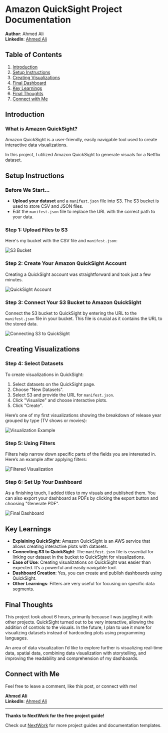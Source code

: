 # Amazon QuickSight Project Documentation

**Author**: Ahmed Ali  
**LinkedIn**: [Ahmed Ali](https://www.linkedin.com/in/ahmed-ali-99055728b/)

## Table of Contents

1. [Introduction](#introduction)
2. [Setup Instructions](#setup-instructions)
3. [Creating Visualizations](#creating-visualizations)
4. [Final Dashboard](#final-dashboard)
5. [Key Learnings](#key-learnings)
6. [Final Thoughts](#final-thoughts)
7. [Connect with Me](#connect-with-me)

## Introduction

### What is Amazon QuickSight?

Amazon QuickSight is a user-friendly, easily navigable tool used to create interactive data visualizations. 

In this project, I utilized Amazon QuickSight to generate visuals for a Netflix dataset.

## Setup Instructions

### Before We Start...

- **Upload your dataset** and a `manifest.json` file into S3. The S3 bucket is used to store CSV and JSON files. 
- Edit the `manifest.json` file to replace the URL with the correct path to your data.

### Step 1: Upload Files to S3

Here's my bucket with the CSV file and `manifest.json`:

![S3 Bucket](images\s3Bucket.png)

### Step 2: Create Your Amazon QuickSight Account

Creating a QuickSight account was straightforward and took just a few minutes.

![QuickSight Account](images\accountCreation.png)

### Step 3: Connect Your S3 Bucket to Amazon QuickSight

Connect the S3 bucket to QuickSight by entering the URL to the `manifest.json` file in your bucket. This file is crucial as it contains the URL to the stored data.

![Connecting S3 to QuickSight](images\connectS3ToQuicksigh.png)

## Creating Visualizations

### Step 4: Select Datasets

To create visualizations in QuickSight:
1. Select datasets on the QuickSight page.
2. Choose "New Datasets".
3. Select S3 and provide the URL for `manifest.json`.
4. Click "Visualize" and choose interactive plots.
5. Click "Create".

Here’s one of my first visualizations showing the breakdown of release year grouped by type (TV shows or movies):

![Visualization Example](images\firstVisuals.png)

### Step 5: Using Filters

Filters help narrow down specific parts of the fields you are interested in. Here’s an example after applying filters:

![Filtered Visualization](images\visualsFilters.png)

### Step 6: Set Up Your Dashboard

As a finishing touch, I added titles to my visuals and published them. You can also export your dashboard as PDFs by clicking the export button and choosing "Generate PDF".

![Final Dashboard](images\Dashboard.png)

## Key Learnings

- **Explaining QuickSight**: Amazon QuickSight is an AWS service that allows creating interactive plots with datasets.
- **Connecting S3 to QuickSight**: The `manifest.json` file is essential for linking our dataset in the bucket to QuickSight for visualizations.
- **Ease of Use**: Creating visualizations on QuickSight was easier than expected. It’s a powerful and easily navigable tool.
- **Dashboard Creation**: Yes, you can create and publish dashboards using QuickSight.
- **Other Learnings**: Filters are very useful for focusing on specific data segments.

## Final Thoughts

This project took about 6 hours, primarily because I was juggling it with other projects. QuickSight turned out to be very interactive, allowing the addition of controls to the visuals. In the future, I plan to use it more for visualizing datasets instead of hardcoding plots using programming languages.

An area of data visualization I’d like to explore further is visualizing real-time data, spatial data, combining data visualization with storytelling, and improving the readability and comprehension of my dashboards.

## Connect with Me

Feel free to leave a comment, like this post, or connect with me!

**Ahmed Ali**  
**LinkedIn**: [Ahmed Ali](https://www.linkedin.com/in/ahmed-ali-99055728b/)

---

**Thanks to NextWork for the free project guide!**

Check out [NextWork](https://link.nextwork.org/community) for more project guides and documentation templates.
